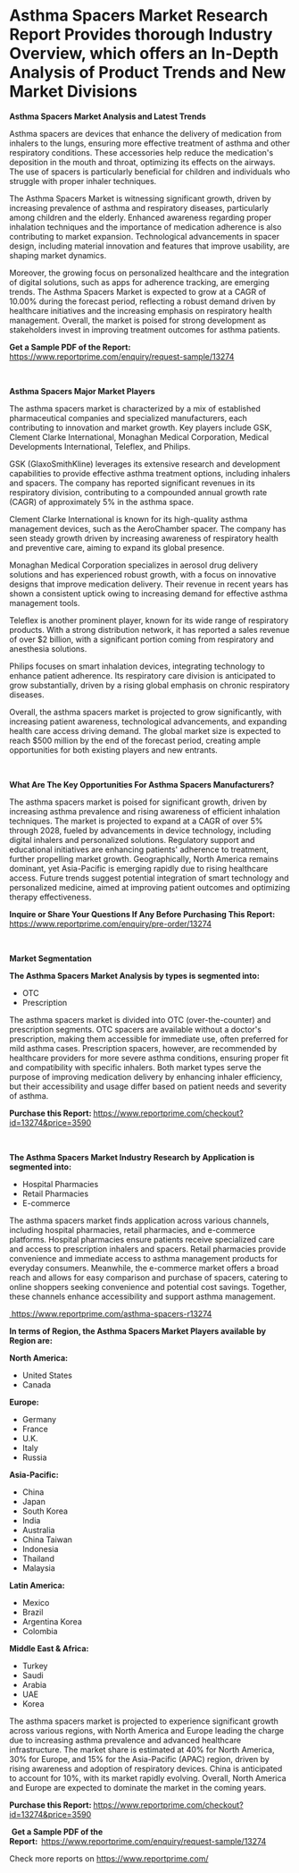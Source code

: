 <p><h1>Asthma Spacers Market Research Report Provides thorough Industry Overview, which offers an In-Depth Analysis of Product Trends and New Market Divisions</h1></p><p><strong>Asthma Spacers Market Analysis and Latest Trends</strong></p>
<p><p>Asthma spacers are devices that enhance the delivery of medication from inhalers to the lungs, ensuring more effective treatment of asthma and other respiratory conditions. These accessories help reduce the medication's deposition in the mouth and throat, optimizing its effects on the airways. The use of spacers is particularly beneficial for children and individuals who struggle with proper inhaler techniques.</p><p>The Asthma Spacers Market is witnessing significant growth, driven by increasing prevalence of asthma and respiratory diseases, particularly among children and the elderly. Enhanced awareness regarding proper inhalation techniques and the importance of medication adherence is also contributing to market expansion. Technological advancements in spacer design, including material innovation and features that improve usability, are shaping market dynamics.</p><p>Moreover, the growing focus on personalized healthcare and the integration of digital solutions, such as apps for adherence tracking, are emerging trends. The Asthma Spacers Market is expected to grow at a CAGR of 10.00% during the forecast period, reflecting a robust demand driven by healthcare initiatives and the increasing emphasis on respiratory health management. Overall, the market is poised for strong development as stakeholders invest in improving treatment outcomes for asthma patients.</p></p>
<p><strong>Get a Sample PDF of the Report:&nbsp;</strong> <a href="https://www.reportprime.com/enquiry/request-sample/13274?utm_campaign=3171&utm_medium=2&utm_source=Github&utm_content=ia&utm_term=19032025&utm_id=asthma-spacers">https://www.reportprime.com/enquiry/request-sample/13274</a></p>
<p>&nbsp;</p>
<p><strong>Asthma Spacers Major Market Players</strong></p>
<p><p>The asthma spacers market is characterized by a mix of established pharmaceutical companies and specialized manufacturers, each contributing to innovation and market growth. Key players include GSK, Clement Clarke International, Monaghan Medical Corporation, Medical Developments International, Teleflex, and Philips.</p><p>GSK (GlaxoSmithKline) leverages its extensive research and development capabilities to provide effective asthma treatment options, including inhalers and spacers. The company has reported significant revenues in its respiratory division, contributing to a compounded annual growth rate (CAGR) of approximately 5% in the asthma space.</p><p>Clement Clarke International is known for its high-quality asthma management devices, such as the AeroChamber spacer. The company has seen steady growth driven by increasing awareness of respiratory health and preventive care, aiming to expand its global presence.</p><p>Monaghan Medical Corporation specializes in aerosol drug delivery solutions and has experienced robust growth, with a focus on innovative designs that improve medication delivery. Their revenue in recent years has shown a consistent uptick owing to increasing demand for effective asthma management tools.</p><p>Teleflex is another prominent player, known for its wide range of respiratory products. With a strong distribution network, it has reported a sales revenue of over $2 billion, with a significant portion coming from respiratory and anesthesia solutions.</p><p>Philips focuses on smart inhalation devices, integrating technology to enhance patient adherence. Its respiratory care division is anticipated to grow substantially, driven by a rising global emphasis on chronic respiratory diseases.</p><p>Overall, the asthma spacers market is projected to grow significantly, with increasing patient awareness, technological advancements, and expanding health care access driving demand. The global market size is expected to reach $500 million by the end of the forecast period, creating ample opportunities for both existing players and new entrants.</p></p>
<p>&nbsp;</p>
<p><strong>What Are The Key Opportunities For Asthma Spacers Manufacturers?</strong></p>
<p><p>The asthma spacers market is poised for significant growth, driven by increasing asthma prevalence and rising awareness of efficient inhalation techniques. The market is projected to expand at a CAGR of over 5% through 2028, fueled by advancements in device technology, including digital inhalers and personalized solutions. Regulatory support and educational initiatives are enhancing patients' adherence to treatment, further propelling market growth. Geographically, North America remains dominant, yet Asia-Pacific is emerging rapidly due to rising healthcare access. Future trends suggest potential integration of smart technology and personalized medicine, aimed at improving patient outcomes and optimizing therapy effectiveness.</p></p>
<p><strong>Inquire or Share Your Questions If Any Before Purchasing This Report:</strong> <a href="https://www.reportprime.com/enquiry/pre-order/13274?utm_campaign=3171&utm_medium=2&utm_source=Github&utm_content=ia&utm_term=19032025&utm_id=asthma-spacers">https://www.reportprime.com/enquiry/pre-order/13274</a></p>
<p>&nbsp;</p>
<p><strong>Market Segmentation</strong></p>
<p><strong>The Asthma Spacers Market Analysis by types is segmented into:</strong></p>
<p><ul><li>OTC</li><li>Prescription</li></ul></p>
<p><p>The asthma spacers market is divided into OTC (over-the-counter) and prescription segments. OTC spacers are available without a doctor's prescription, making them accessible for immediate use, often preferred for mild asthma cases. Prescription spacers, however, are recommended by healthcare providers for more severe asthma conditions, ensuring proper fit and compatibility with specific inhalers. Both market types serve the purpose of improving medication delivery by enhancing inhaler efficiency, but their accessibility and usage differ based on patient needs and severity of asthma.</p></p>
<p><strong>Purchase this Report:&nbsp;</strong><a href="https://www.reportprime.com/checkout?id=13274&price=3590&utm_campaign=3171&utm_medium=2&utm_source=Github&utm_content=ia&utm_term=19032025&utm_id=asthma-spacers">https://www.reportprime.com/checkout?id=13274&price=3590</a></p>
<p>&nbsp;</p>
<p><strong>The Asthma Spacers Market Industry Research by Application is segmented into:</strong></p>
<p><ul><li>Hospital Pharmacies</li><li>Retail Pharmacies</li><li>E-commerce</li></ul></p>
<p><p>The asthma spacers market finds application across various channels, including hospital pharmacies, retail pharmacies, and e-commerce platforms. Hospital pharmacies ensure patients receive specialized care and access to prescription inhalers and spacers. Retail pharmacies provide convenience and immediate access to asthma management products for everyday consumers. Meanwhile, the e-commerce market offers a broad reach and allows for easy comparison and purchase of spacers, catering to online shoppers seeking convenience and potential cost savings. Together, these channels enhance accessibility and support asthma management.</p></p>
<p><a href="https://www.reportprime.com/asthma-spacers-r13274?utm_campaign=3171&utm_medium=2&utm_source=Github&utm_content=ia&utm_term=19032025&utm_id=asthma-spacers">&nbsp;https://www.reportprime.com/asthma-spacers-r13274</a></p>
<p><strong>In terms of Region, the Asthma Spacers Market Players available by Region are:</strong></p>
<p>
    <p> <strong> North America: </strong>
        <ul>
            <li>United States</li>
            <li>Canada</li>
        </ul>
        </p> 
    <p> <strong> Europe: </strong>
        <ul>
            <li>Germany</li>
            <li>France</li>
            <li>U.K.</li>
            <li>Italy</li>
            <li>Russia</li>
        </ul>
        </p> 
    <p> <strong> Asia-Pacific: </strong>
        <ul>
            <li>China</li>
            <li>Japan</li>
            <li>South Korea</li>
            <li>India</li>
            <li>Australia</li>
            <li>China Taiwan</li>
            <li>Indonesia</li>
            <li>Thailand</li>
            <li>Malaysia</li>
        </ul>
        </p> 
    <p> <strong> Latin America: </strong>
        <ul>
            <li>Mexico</li>
            <li>Brazil</li>
            <li>Argentina Korea</li>
            <li>Colombia</li>
        </ul>
        </p> 
    <p> <strong> Middle East & Africa: </strong>
        <ul>
            <li>Turkey</li>
            <li>Saudi</li>
            <li>Arabia</li>
            <li>UAE</li>
            <li>Korea</li>
        </ul>
    </p>
    </p>
<p><p>The asthma spacers market is projected to experience significant growth across various regions, with North America and Europe leading the charge due to increasing asthma prevalence and advanced healthcare infrastructure. The market share is estimated at 40% for North America, 30% for Europe, and 15% for the Asia-Pacific (APAC) region, driven by rising awareness and adoption of respiratory devices. China is anticipated to account for 10%, with its market rapidly evolving. Overall, North America and Europe are expected to dominate the market in the coming years.</p></p>
<p><strong>Purchase this Report: </strong><a href="https://www.reportprime.com/checkout?id=13274&price=3590&utm_campaign=3171&utm_medium=2&utm_source=Github&utm_content=ia&utm_term=19032025&utm_id=asthma-spacers">https://www.reportprime.com/checkout?id=13274&price=3590</a></p>
<p>&nbsp;<strong>Get a Sample PDF of the Report:&nbsp;&nbsp;</strong><a href="https://www.reportprime.com/enquiry/request-sample/13274?utm_campaign=3171&utm_medium=2&utm_source=Github&utm_content=ia&utm_term=19032025&utm_id=asthma-spacers">https://www.reportprime.com/enquiry/request-sample/13274</a></p>
<p><strong></strong></p>
<p>Check more reports on <a href="https://www.reportprime.com/?utm_campaign=3171&utm_medium=2&utm_source=Github&utm_content=ia&utm_term=19032025&utm_id=asthma-spacers">https://www.reportprime.com/</a></p>